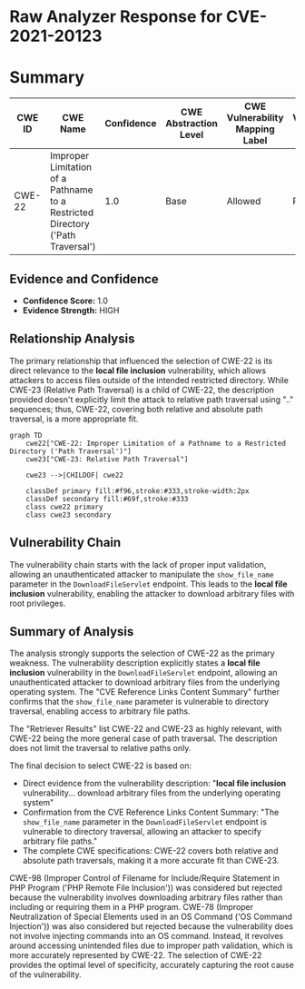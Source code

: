 # Raw Analyzer Response for CVE-2021-20123

# Summary
| CWE ID | CWE Name | Confidence | CWE Abstraction Level | CWE Vulnerability Mapping Label | CWE-Vulnerability Mapping Notes |
|---|---|---|---|---|---|
| CWE-22 | Improper Limitation of a Pathname to a Restricted Directory ('Path Traversal') | 1.0 | Base | Allowed | Primary CWE |

## Evidence and Confidence

*   **Confidence Score:** 1.0
*   **Evidence Strength:** HIGH

## Relationship Analysis
The primary relationship that influenced the selection of CWE-22 is its direct relevance to the **local file inclusion** vulnerability, which allows attackers to access files outside of the intended restricted directory. While CWE-23 (Relative Path Traversal) is a child of CWE-22, the description provided doesn't explicitly limit the attack to relative path traversal using ".." sequences; thus, CWE-22, covering both relative and absolute path traversal, is a more appropriate fit.

```mermaid
graph TD
    cwe22["CWE-22: Improper Limitation of a Pathname to a Restricted Directory ('Path Traversal')"]
    cwe23["CWE-23: Relative Path Traversal"]
    
    cwe23 -->|CHILDOF| cwe22
    
    classDef primary fill:#f96,stroke:#333,stroke-width:2px
    classDef secondary fill:#69f,stroke:#333
    class cwe22 primary
    class cwe23 secondary
```

## Vulnerability Chain
The vulnerability chain starts with the lack of proper input validation, allowing an unauthenticated attacker to manipulate the `show_file_name` parameter in the `DownloadFileServlet` endpoint. This leads to the **local file inclusion** vulnerability, enabling the attacker to download arbitrary files with root privileges.

## Summary of Analysis
The analysis strongly supports the selection of CWE-22 as the primary weakness. The vulnerability description explicitly states a **local file inclusion** vulnerability in the `DownloadFileServlet` endpoint, allowing an unauthenticated attacker to download arbitrary files from the underlying operating system. The "CVE Reference Links Content Summary" further confirms that the `show_file_name` parameter is vulnerable to directory traversal, enabling access to arbitrary file paths.

The "Retriever Results" list CWE-22 and CWE-23 as highly relevant, with CWE-22 being the more general case of path traversal. The description does not limit the traversal to relative paths only.

The final decision to select CWE-22 is based on:
- Direct evidence from the vulnerability description: "**local file inclusion** vulnerability... download arbitrary files from the underlying operating system"
- Confirmation from the CVE Reference Links Content Summary: "The `show_file_name` parameter in the `DownloadFileServlet` endpoint is vulnerable to directory traversal, allowing an attacker to specify arbitrary file paths."
- The complete CWE specifications: CWE-22 covers both relative and absolute path traversals, making it a more accurate fit than CWE-23.

CWE-98 (Improper Control of Filename for Include/Require Statement in PHP Program ('PHP Remote File Inclusion')) was considered but rejected because the vulnerability involves downloading arbitrary files rather than including or requiring them in a PHP program. CWE-78 (Improper Neutralization of Special Elements used in an OS Command ('OS Command Injection')) was also considered but rejected because the vulnerability does not involve injecting commands into an OS command. Instead, it revolves around accessing unintended files due to improper path validation, which is more accurately represented by CWE-22. The selection of CWE-22 provides the optimal level of specificity, accurately capturing the root cause of the vulnerability.